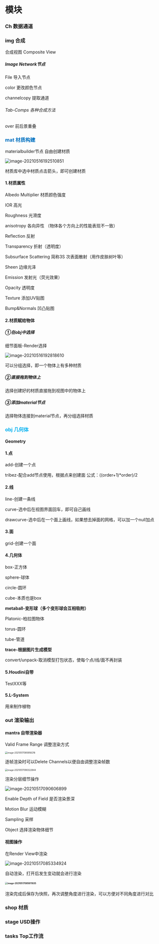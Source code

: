 # 模块

### Ch 数据通道



### img 合成

合成视图 Composite View

##### Image Network节点

File 导入节点

color 更改颜色节点

channelcopy 提取通道



###### Tab-Comps 各种合成方法

over 前后景重叠



### <strong style="color:#0070c0;">mat 材质构建</strong>

materialbuilder节点 自由创建材质

![image-20210516192510851](C:\Users\QZ\AppData\Roaming\Typora\typora-user-images\image-20210516192510851.png)

材质库中选中材质点击箭头，即可创建材质

#### 1.材质属性

Albedo Multiplier 材质颜色强度

IOR 高光

Roughness 光滑度

anisotropy 各向异性 （物体各个方向上的性能表现不一致）

Reflection 反射

Transparency 折射（透明度）

Subsurface Scattering 简称3S 次表面散射（用作皮肤树叶等）

Sheen 边缘光泽

Emission 发射光（荧光效果）

Opacity 透明度

Texture 添加UV贴图

Bump&Normals 凹凸贴图



#### 2.材质赋给物体

##### ①在obj中选择

细节面板-Render选择

![image-20210516192818610](C:\Users\QZ\AppData\Roaming\Typora\typora-user-images\image-20210516192818610.png)

可以分组选择，即一个物体上有多种材质



##### ②直接拖到物体上

选择创建好的材质直接拖到视图中的物体上

##### ③添加material节点

选择物体连接到material节点，再分组选择材质



### <strong style="color:#00b0f0;">obj 几何体</strong>

#### Geometry

#### 1.点

add-创建一个点

tribez-配合add节点使用，根据点来创建面 公式：((order+1)*order)/2

#### 2.线

line-创建一条线

curve-选中后在视图界面回车，即可自己画线

drawcurve-选中后在一个面上画线，如果想去掉面的网格，可以加一个null加点

#### 3.面

grid-创建一个面

#### 4.几何体

box-正方体

sphere-球体

circle-圆环

cube-本质也是box

**metaball-变形球（多个变形球会互相吸附）**

Platonic-柏拉图物体

torus-圆环

tube-管道

**trace-根据图片生成模型**

convert/unpack-取消模型打包状态，使每个点/线/面不再封装

#### 5.Houdini自带

TestXXX等



#### 5.L-System

用来制作植物



### out 渲染输出

#### mantra 自带渲染器

Valid Frame Range 调整渲染方式

<img src="C:\Users\QZ\AppData\Roaming\Typora\typora-user-images\image-20210517085958216.png" alt="image-20210517085958216" style="zoom: 50%;" />

逐帧渲染时可以Delete Channels以便自由调整渲染帧数

<img src="C:\Users\QZ\AppData\Roaming\Typora\typora-user-images\image-20210517090322644.png" alt="image-20210517090322644" style="zoom:50%;" />

渲染分层细节操作

![image-20210517090606899](C:\Users\QZ\AppData\Roaming\Typora\typora-user-images\image-20210517090606899.png)

Enable Depth of Field 是否渲染景深

Motion Blur 运动模糊

Sampling 采样

Object 选择渲染物体细节



#### 视图操作

在Render View中渲染

![image-20210517085334924](C:\Users\QZ\AppData\Roaming\Typora\typora-user-images\image-20210517085334924.png)

自动渲染，打开后发生变动就会进行渲染

#### <img src="C:\Users\QZ\AppData\Roaming\Typora\typora-user-images\image-20210517085611835.png" alt="image-20210517085611835" style="zoom:50%;" />

渲染完成后保存为快照，再次调整角度进行渲染，可以方便对不同角度进行对比



### shop 材质



### stage USD操作



### tasks Top工作流



